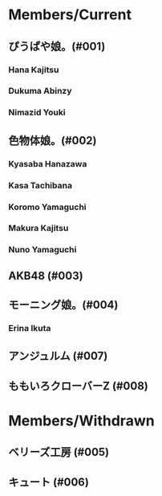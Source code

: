 # Members/Current
## ぴうぱや娘。(#001)
### Hana Kajitsu
### Dukuma Abinzy
### Nimazid Youki
## 色物体娘。(#002)
### Kyasaba Hanazawa
### Kasa Tachibana
### Koromo Yamaguchi
### Makura Kajitsu
### Nuno Yamaguchi
## AKB48 (#003)
## モーニング娘。(#004)
### Erina Ikuta
## アンジュルム (#007)
## ももいろクローバーZ (#008)
# Members/Withdrawn
## ベリーズ工房 (#005)
## キュート (#006)
